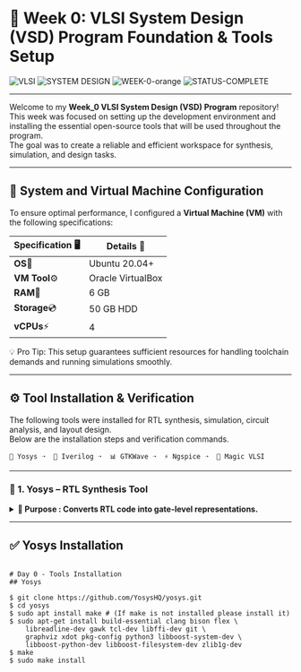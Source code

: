 # 🚀 Week 0: VLSI System Design (VSD) Program Foundation & Tools Setup

![VLSI](https://img.shields.io/badge/VLSI-blue)
![SYSTEM DESIGN](https://img.shields.io/badge/System%20Design-lightblue)
![WEEK-0-orange](https://img.shields.io/badge/Week-0-orange)
![STATUS-COMPLETE](https://img.shields.io/badge/Status-Complete-brightgreen)

---

Welcome to my **Week_0 VLSI System Design (VSD) Program** repository!  
This week was focused on setting up the development environment and installing the essential open-source tools that will be used throughout the program.  
The goal was to create a reliable and efficient workspace for synthesis, simulation, and design tasks.

---

## 🎯 System and Virtual Machine Configuration

To ensure optimal performance, I configured a **Virtual Machine (VM)** with the following specifications:

| **Specification** 🖥️| **Details** 📄 |
|-----------------------|----------------|
| **OS**🐧               | Ubuntu 20.04+ |
| **VM Tool**⚙️         | Oracle VirtualBox |
| **RAM**💾              | 6 GB |
| **Storage**💿          | 50 GB HDD |
| **vCPUs**⚡              | 4 |


💡 Pro Tip: This setup guarantees sufficient resources for handling toolchain demands and running simulations smoothly.

---

## ⚙️ Tool Installation & Verification

The following tools were installed for RTL synthesis, simulation, circuit analysis, and layout design.  
Below are the installation steps and verification commands.

```
🧠 Yosys ➝  📘 Iverilog ➝  📊 GTKWave ➝  ⚡ Ngspice ➝  🍥 Magic VLSI
```
---
### 🧠 1. Yosys – RTL Synthesis Tool

<details>
  <summary><b>📌 Purpose : Converts RTL code into gate-level representations.</b></summary>
Yosys is a framework for Verilog RTL synthesis, providing synthesis algorithms and optimization passes for digital circuits.
</details>

---

## ✅ Yosys Installation
```

# Day 0 - Tools Installation
## Yosys

$ git clone https://github.com/YosysHQ/yosys.git
$ cd yosys 
$ sudo apt install make # (If make is not installed please install it) 
$ sudo apt-get install build-essential clang bison flex \
    libreadline-dev gawk tcl-dev libffi-dev git \
    graphviz xdot pkg-config python3 libboost-system-dev \
    libboost-python-dev libboost-filesystem-dev zlib1g-dev
$ make 
$ sudo make install
```


